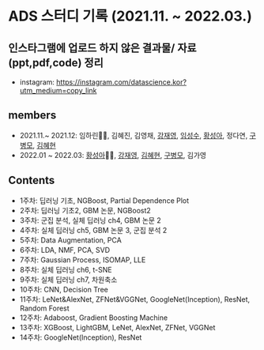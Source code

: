 # ADS 스터디 기록 (2021.11. ~ 2022.03.)

## 인스타그램에 업로드 하지 않은 결과물/ 자료(ppt,pdf,code) 정리
 * instagram: https://instagram.com/datascience.kor?utm_medium=copy_link

## members
- 2021.11.~ 2021.12: 임하린👸🏻, 김혜진, 김영채, [강재영](https://github.com/JAE-YOUNG-KANG), [임성수](https://github.com/dschomme), [황성아](https://github.com/SungaHwang), 정다연, [구병모](https://github.com/Koo-bm), [김혜현](https://github.com/K-hyeon)
- 2022.01 ~ 2022.03: [황성아](https://github.com/SungaHwang)👸🏻, [강재영](https://github.com/JAE-YOUNG-KANG), [김혜현](https://github.com/K-hyeon), [구병모](https://github.com/Koo-bm), 김가영

## Contents
- 1주차: 딥러닝 기초, NGBoost, Partial Dependence Plot
- 2주차: 딥러닝 기초2, GBM 논문, NGBoost2
- 3주차: 군집 분석, 실체 딥러닝 ch4, GBM 논문 2
- 4주차: 실체 딥러닝 ch5, GBM 논문 3, 군집 분석 2
- 5주차: Data Augmentation, PCA
- 6주차: LDA, NMF, PCA, SVD
- 7주차: Gaussian Process, ISOMAP, LLE
- 8주차: 실체 딥러닝 ch6, t-SNE
- 9주차: 실체 딥러닝 ch7, 차원축소 
- 10주차: CNN, Decision Tree
- 11주차: LeNet&AlexNet, ZFNet&VGGNet, GoogleNet(Inception), ResNet, Random Forest
- 12주차: Adaboost, Gradient Boosting Machine
- 13주차: XGBoost, LightGBM, LeNet, AlexNet, ZFNet, VGGNet
- 14주차: GoogleNet(Inception), ResNet

